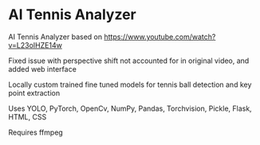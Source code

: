 # AI Tennis Analyzer

AI Tennis Analyzer based on https://www.youtube.com/watch?v=L23oIHZE14w 

Fixed issue with perspective shift not accounted for in original video, and added web interface

Locally custom trained fine tuned models for tennis ball detection and key point extraction

Uses YOLO, PyTorch, OpenCv, NumPy, Pandas, Torchvision, Pickle, Flask, HTML, CSS

Requires ffmpeg
